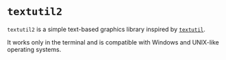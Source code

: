 # `textutil2`

`textutil2` is a simple text-based graphics library inspired by [`textutil`](http://algopedia.ro/wiki/images/2/2c/Textutil.zip).

It works only in the terminal and is compatible with Windows and UNIX-like operating systems.
